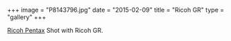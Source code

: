 +++
image = "P8143796.jpg"
date = "2015-02-09"
title = "Ricoh GR"
type = "gallery"
+++

[Ricoh Pentax](https://en.wikipedia.org/w/index.php?title=Palace_of_Culture_and_Science&oldid=945815549) Shot with Ricoh GR.